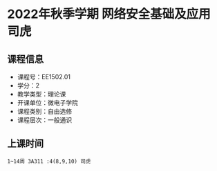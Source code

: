 # 2022年秋季学期 网络安全基础及应用 司虎






## 课程信息

- 课程号：EE1502.01
- 学分：2
- 教学类型：理论课
- 开课单位：微电子学院
- 课程类别：自由选修
- 课程层次：一般通识

## 上课时间

```
1~14周 3A311 :4(8,9,10) 司虎
```

